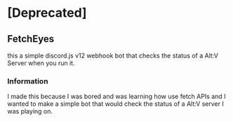 # [Deprecated]

## FetchEyes

this a simple discord.js v12 webhook bot that checks the status of a Alt:V Server when you run it.

### Information

I made this because I was bored and was learning how use fetch APIs and I wanted to make a simple bot that would check the status of a Alt:V server I was playing on.
